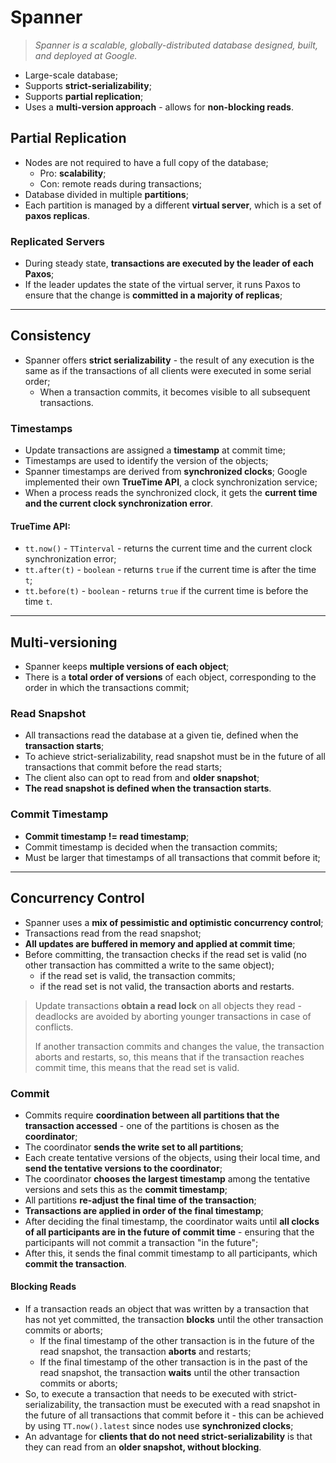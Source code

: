 # Spanner

> _Spanner is a scalable, globally-distributed database designed, built, and deployed at Google._

* Large-scale database;
* Supports **strict-serializability**;
* Supports **partial replication**;
* Uses a **multi-version approach** - allows for **non-blocking reads**.

## Partial Replication

* Nodes are not required to have a full copy of the database;
  * Pro: **scalability**;
  * Con: remote reads during transactions;
* Database divided in multiple **partitions**;
* Each partition is managed by a different **virtual server**, which is a set of **paxos replicas**.

### Replicated Servers

* During steady state, **transactions are executed by the leader of each Paxos**;
* If the leader updates the state of the virtual server, it runs Paxos to ensure that the change is **committed in a majority of replicas**;

---

## Consistency

* Spanner offers **strict serializability** - the result of any execution is the same as if the transactions of all clients were executed in some serial order;
  *  When a transaction commits, it becomes visible to all subsequent transactions.

### Timestamps

* Update transactions are assigned a **timestamp** at commit time;
* Timestamps are used to identify the version of the objects;
* Spanner timestamps are derived from **synchronized clocks**; Google implemented their own **TrueTime API**, a clock synchronization service;
* When a process reads the synchronized clock, it gets the **current time and the current clock synchronization error**.

#### TrueTime API:

* `tt.now()` - `TTinterval` - returns the current time and the current clock synchronization error;
* `tt.after(t)` - `boolean` - returns `true` if the current time is after the time `t`;
* `tt.before(t)` - `boolean` - returns `true` if the current time is before the time `t`.

---

## Multi-versioning

* Spanner keeps **multiple versions of each object**;
* There is a **total order of versions** of each object, corresponding to the order in which the transactions commit;

### Read Snapshot

* All transactions read the database at a given tie, defined when the **transaction starts**;
* To achieve strict-serializability, read snapshot must be in the future of all transactions that commit before the read starts;
* The client also can opt to read from and **older snapshot**;
* **The read snapshot is defined when the transaction starts**.

### Commit Timestamp

* **Commit timestamp != read timestamp**;
* Commit timestamp is decided when the transaction commits;
* Must be larger that timestamps of all transactions that commit before it;

---

## Concurrency Control

* Spanner uses a **mix of pessimistic and optimistic concurrency control**;
* Transactions read from the read snapshot;
* **All updates are buffered in memory and applied at commit time**;
* Before committing, the transaction checks if the read set is valid (no other transaction has committed a write to the same object);
  * if the read set is valid, the transaction commits;
  * if the read set is not valid, the transaction aborts and restarts.

> Update transactions **obtain a read lock** on all objects they read - deadlocks are avoided by aborting younger transactions in case of conflicts.
>
> If another transaction commits and changes the value, the transaction aborts and restarts, so, this means that if the transaction reaches commit time, this means that the read set is valid.

### Commit

* Commits require **coordination between all partitions that the transaction accessed** - one of the partitions is chosen as the **coordinator**;
* The coordinator **sends the write set to all partitions**;
* Each create tentative versions of the objects, using their local time, and **send the tentative versions to the coordinator**;
* The coordinator **chooses the largest timestamp** among the tentative versions and sets this as the **commit timestamp**;
* All partitions **re-adjust the final time of the transaction**;
* **Transactions are applied in order of the final timestamp**;
* After deciding the final timestamp, the coordinator waits until **all clocks of all participants are in the future of commit time** - ensuring that the participants will not commit a transaction "in the future";
* After this, it sends the final commit timestamp to all participants, which **commit the transaction**.

<!--TODO: Study Collective agreement total order protocol - spanner uses this algorithm to define the total order of transactions-->

#### Blocking Reads

* If a transaction reads an object that was written by a transaction that has not yet committed, the transaction **blocks** until the other transaction commits or aborts;
  * If the final timestamp of the other transaction is in the future of the read snapshot, the transaction **aborts** and restarts;
  * If the final timestamp of the other transaction is in the past of the read snapshot, the transaction **waits** until the other transaction commits or aborts;
* So, to execute a transaction that needs to be executed with strict-serializability, the transaction must be executed with a read snapshot in the future of all transactions that commit before it - this can be achieved by using `TT.now().latest` since nodes use **synchronized clocks**;
* An advantage for **clients that do not need strict-serializability** is that they can read from an **older snapshot, without blocking**.